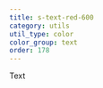 ```yaml
---
title: s-text-red-600
category: utils
util_type: color
color_group: text
order: 178
---
```

<div class="s-text-red-600">Text</div>